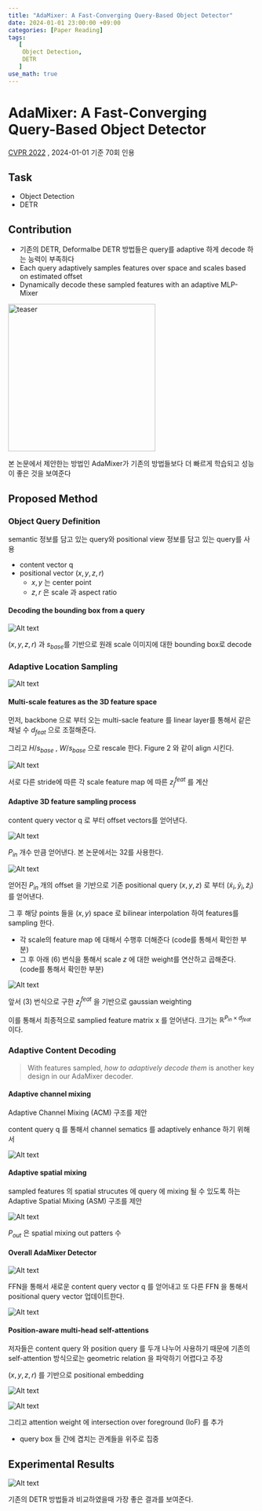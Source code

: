 ```yaml
---
title: "AdaMixer: A Fast-Converging Query-Based Object Detector"
date: 2024-01-01 23:00:00 +09:00
categories: [Paper Reading]
tags:
   [
    Object Detection,
    DETR
   ]
use_math: true
---   
```

# AdaMixer: A Fast-Converging Query-Based Object Detector
[CVPR 2022](https://openaccess.thecvf.com/content/CVPR2022/html/Gao_AdaMixer_A_Fast-Converging_Query-Based_Object_Detector_CVPR_2022_paper.html)
, 2024-01-01 기준 70회 인용

## Task
- Object Detection
- DETR

## Contribution
- 기존의 DETR, Deformalbe DETR 방법들은 query를 adaptive 하게 decode 하는 능력이 부족하다
- Each query adaptively samples features over space and scales based on estimated offset
- Dynamically decode these sampled features with an adaptive MLP-Mixer
  
<!-- ![image](https://github.com/Geonu-Lee/Geonu-Lee.github.io/assets/99609743/2fa92f5a-6b69-480e-9754-ff962dc246a0) -->
<img src="https://github.com/Geonu-Lee/Geonu-Lee.github.io/assets/99609743/2fa92f5a-6b69-480e-9754-ff962dc246a0" height="300px" alt="teaser">

본 논문에서 제안한는 방법인 AdaMixer가 기존의 방법들보다 더 빠르게 학습되고 성능이 좋은 것을 보여준다

## Proposed Method
### Object Query Definition
semantic 정보를 담고 있는 query와 positional view 정보를 담고 있는 query를 사용
- content vector $\boldsymbol{\text{q}}$
- positional vector $(x, y, z, r)$
  - $x, y$ 는 center point
  - $z, r$ 은 scale 과 aspect ratio
#### Decoding the bounding box from a query
![Alt text](/assets/paper_imgs/adamixer/eq1_2.PNG)

$(x, y, z, r)$ 과 $s_{base}$를 기반으로 원래 scale 이미지에 대한 bounding box로 decode

### Adaptive Location Sampling
![Alt text](/assets/paper_imgs/adamixer/overview_1.PNG)

#### Multi-scale features as the 3D feature space
먼저, backbone 으로 부터 오는 multi-sacle feature 를 linear layer를 통해서 같은 채널 수 $d_{feat}$ 으로 조절해준다. 

그리고 $H/s_{base}$ , $W/s_{base}$ 으로 rescale 한다. Figure 2 와 같이 align 시킨다.

![Alt text](/assets/paper_imgs/adamixer/eq3.PNG)

서로 다른 stride에 따른 각 scale feature map 에 따른 $z^{feat}_j$ 를 계산

#### Adaptive 3D feature sampling process
content query vector $\boldsymbol{\text{q}}$ 로 부터 offset vectors를 얻어낸다.

![Alt text](/assets/paper_imgs/adamixer/eq4.PNG)

$P_{in}$ 개수 만큼 얻어낸다. 본 논문에서는 32를 사용한다.

![Alt text](/assets/paper_imgs/adamixer/eq5.PNG)

얻어진 $P_{in}$ 개의 offset 을 기반으로 기존 positional query $(x, y, z)$ 로 부터 $(\tilde{x}_i, \tilde{y}_i, \tilde{z}_i)$ 를 얻어낸다.

그 후 해당 points 들을 $(x, y)$ space 로 bilinear interpolation 하여 features를 sampling 한다.
- 각 scale의 feature map 에 대해서 수행후 더해준다 (code를 통해서 확인한 부분)
- 그 후 아래 (6) 번식을 통해서 scale $z$ 에 대한 weight를 연산하고 곱해준다. (code를 통해서 확인한 부분)

![Alt text](/assets/paper_imgs/adamixer/eq6.PNG)

앞서 (3) 번식으로 구한 $z^{feat}_j$ 을 기반으로 gaussian weighting

이를 통해서 최종적으로 samplied feature matrix $\boldsymbol{\text{x}}$ 를 얻어낸다. 크기는 $\mathbb{R}^{P_{in}\times d_{feat}}$ 이다.

### Adaptive Content Decoding
> With features sampled, *how to adaptively decode them* is another key design in our AdaMixer decoder.

#### Adaptive channel mixing
Adaptive Channel Mixing (ACM) 구조를 제안

content query $\boldsymbol{\text{q}}$ 를 통해서 channel sematics 를 adaptively enhance 하기 위해서

![Alt text](/assets/paper_imgs/adamixer/eq7_8.PNG)


#### Adaptive spatial mixing
sampled features 의 spatial strucutes 에 query 에 mixing 될 수 있도록 하는 Adaptive Spatial Mixing (ASM) 구조를 제안

![Alt text](/assets/paper_imgs/adamixer/eq_9_10.PNG)

$P_{out}$ 은 spatial mixing out patters 수

#### Overall AdaMixer Detector
![Alt text](/assets/paper_imgs/adamixer/fig4.PNG)

FFN을 통해서 새로운 content query vector $\boldsymbol{\text{q}}$ 를 얻어내고 또 다른 FFN 을 통해서 positional query vector 업데이트한다.

![Alt text](/assets/paper_imgs/adamixer/eq_11_12.PNG)

#### Position-aware multi-head self-attentions
저자들은 content query 와 position query 를 두개 나누어 사용하기 때문에 기존의 self-attention 방식으로는 geometric relation 을 파악하기 어렵다고 주장

$(x, y, z, r)$ 를 기반으로 positional embedding

![Alt text](/assets/paper_imgs/adamixer/eq13.PNG)

![Alt text](/assets/paper_imgs/adamixer/IoF.PNG)

그리고 attention weight 에 intersection over foreground (IoF) 를 추가
- query box 들 간에 겹치는 관계들을 위주로 집중


## Experimental Results
![Alt text](/assets/paper_imgs/adamixer/experiments.png)

기존의 DETR 방법들과 비교하였을때 가장 좋은 결과를 보여준다.
